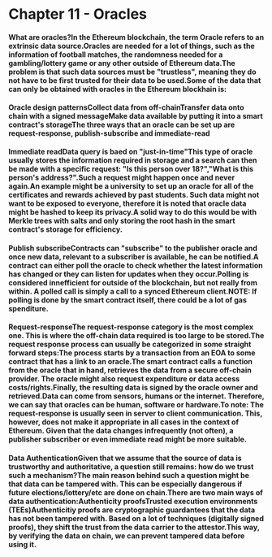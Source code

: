 # Chapter 11 - Oracles

#### What are oracles?In the Ethereum blockchain, the term Oracle refers to an extrinsic data source.Oracles are needed for a lot of things, such as the information of football matches, the randomness needed for a gambling/lottery game or any other outside of Ethereum data.The problem is that such data sources must be "trustless", meaning they do not have to be first trusted for their data to be used.Some of the data that can only be obtained with oracles in the Ethereum blockhain is:

#### Oracle design patternsCollect data from off-chainTransfer data onto chain with a signed messageMake data available by putting it into a smart contract's storageThe three ways that an oracle can be set up are request-response, publish-subscribe and immediate-read

**Immediate readData query is baed on "just-in-time"This type of oracle usually stores the information required in storage and a search can then be made with a specific request: "Is this person over 18?","What is this person's address?".Such a request might happen once and never again.An example might be a university to set up an oracle for all of the certificates and rewards achieved by past students. Such data might not want to be exposed to everyone, therefore it is noted that oracle data might be hashed to keep its privacy.A solid way to do this would be with Merkle trees with salts and only storing the root hash in the smart contract's storage for efficiency.**

#### Publish subscribeContracts can "subscribe" to the publisher oracle and once new data, relevant to a subscriber is available, he can be notified.A contract can either poll the oracle to check whether the latest information has changed or they can listen for updates when they occur.Polling is considered innefficient for outside of the blockchain, but not really from within. A polled call is simply a call to a synced Ethereum client.NOTE: If polling is done by the smart contract itself, there could be a lot of gas spenditure.

#### Request-responseThe request-response category is the most complex one. This is where the off-chain data required is too large to be stored.The request response process can usually be categorized in some straight forward steps:The process starts by a transaction from an EOA to some contract that has a link to an oracle.The smart contract calls a function from the oracle that in hand, retrieves the data from a secure off-chain provider. The oracle might also request expenditure or data access costs/rights.Finally, the resulting data is signed by the oracle owner and retrieved.Data can come from sensors, humans or the internet. Therefore, we can say that oracles can be human, software or hardware.To note: The request-response is usually seen in server to client communication. This, however, does not make it appropriate in all cases in the context of Ethereum. Given that the data changes infrequently (not often), a publisher subscriber or even immediate read might be more suitable.

#### Data AuthenticationGiven that we assume that the source of data is trustworthy and authoritative, a question still remains: how do we trust such a mechanism?The main reason behind such a question might be that data can be tampered with. This can be especially dangerous if future elections/lottery/etc are done on chain.There are two main ways of data authentication:Authenticity proofsTrusted execution environments (TEEs)Authenticitiy proofs are cryptographic guardantees that the data has not been tampered with. Based on a lot of techniques (digitally signed proofs), they shift the trust from the data carrier to the attestor.This way, by verifying the data on chain, we can prevent tampered data before using it.
